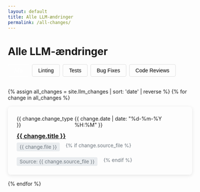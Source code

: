 ```yaml
---
layout: default
title: Alle LLM-ændringer
permalink: /all-changes/
---
```


# Alle LLM-ændringer

<div class="filters">
  <button class="filter-btn active" data-filter="all">Alle</button>
  <button class="filter-btn" data-filter="linting">Linting</button>
  <button class="filter-btn" data-filter="test-generation">Tests</button>
  <button class="filter-btn" data-filter="bug-fix">Bug Fixes</button>
  <button class="filter-btn" data-filter="code-review">Code Reviews</button>
</div>

<div class="changes-list">
  {% assign all_changes = site.llm_changes | sort: 'date' | reverse %}
  {% for change in all_changes %}
    <div class="change-item" data-type="{{ change.change_type | downcase | replace: ' ', '-' }}">
      <div class="change-header">
        <span class="change-type change-type-{{ change.change_type | downcase | replace: ' ', '-' }}">{{ change.change_type }}</span>
        <span class="change-date">{{ change.date | date: "%d-%m-%Y %H:%M" }}</span>
      </div>
      <h3 class="change-title">
        <a href="{{ change.url | relative_url }}">{{ change.title }}</a>
      </h3>
      <div class="change-meta">
        <span class="change-file">{{ change.file }}</span>
        {% if change.source_file %}
        <span class="change-source">Source: {{ change.source_file }}</span>
        {% endif %}
      </div>
    </div>
  {% endfor %}
</div>

<script>
document.addEventListener('DOMContentLoaded', () => {
  const filterButtons = document.querySelectorAll('.filter-btn');
  const changeItems = document.querySelectorAll('.change-item');
  
  filterButtons.forEach(button => {
    button.addEventListener('click', () => {
      const filter = button.getAttribute('data-filter');
      
      // Update active button
      filterButtons.forEach(btn => btn.classList.remove('active'));
      button.classList.add('active');
      
      // Filter items
      changeItems.forEach(item => {
        if (filter === 'all' || item.getAttribute('data-type') === filter) {
          item.style.display = 'block';
        } else {
          item.style.display = 'none';
        }
      });
    });
  });
});
</script>

<style>
.filters {
  display: flex;
  flex-wrap: wrap;
  gap: 0.5rem;
  margin-bottom: 2rem;
}

.filter-btn {
  padding: 0.5rem 1rem;
  background: var(--light-bg);
  border: 1px solid #ddd;
  border-radius: 4px;
  cursor: pointer;
  font-size: 0.9rem;
  transition: all 0.2s;
}

.filter-btn.active {
  background: var(--primary-color);
  color: white;
  border-color: var(--primary-color);
}

.filter-btn:hover:not(.active) {
  background: #e9ecef;
}

.changes-list {
  display: grid;
  grid-template-columns: 1fr;
  gap: 1rem;
}

.change-item {
  background: var(--light-bg);
  border-radius: 8px;
  padding: 1.5rem;
  box-shadow: 0 2px 10px rgba(0, 0, 0, 0.1);
  transition: transform 0.3s ease;
}

.change-item:hover {
  transform: translateY(-3px);
}

.change-header {
  display: flex;
  justify-content: space-between;
  align-items: center;
  margin-bottom: 0.75rem;
}

.change-title {
  margin: 0.5rem 0;
}

.change-meta {
  font-size: 0.85rem;
  color: #6c757d;
  display: flex;
  flex-wrap: wrap;
  gap: 1rem;
}

.change-file, .change-source {
  background: #e9ecef;
  padding: 0.25rem 0.5rem;
  border-radius: 4px;
}

@media (max-width: 768px) {
  .filters {
    justify-content: center;
  }
}
</style> 
